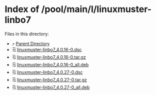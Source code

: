 
# Index of /pool/main/l/linuxmuster-linbo7
Files in this directory:
- ⤴ [Parent Directory](../)
- 🗒 [linuxmuster-linbo7_4.0.16-0.dsc](linuxmuster-linbo7_4.0.16-0.dsc)
- 🗒 [linuxmuster-linbo7_4.0.16-0.tar.gz](linuxmuster-linbo7_4.0.16-0.tar.gz)
- 🗒 [linuxmuster-linbo7_4.0.16-0_all.deb](linuxmuster-linbo7_4.0.16-0_all.deb)
- 🗒 [linuxmuster-linbo7_4.0.27-0.dsc](linuxmuster-linbo7_4.0.27-0.dsc)
- 🗒 [linuxmuster-linbo7_4.0.27-0.tar.gz](linuxmuster-linbo7_4.0.27-0.tar.gz)
- 🗒 [linuxmuster-linbo7_4.0.27-0_all.deb](linuxmuster-linbo7_4.0.27-0_all.deb)
